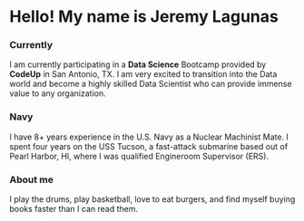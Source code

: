 # Hello! My name is Jeremy Lagunas

### Currently
I am currently participating in a **Data Science** Bootcamp provided by **CodeUp** in San Antonio, TX.
I am very excited to transition into the Data world and become a highly skilled Data Scientist who can provide immense value to any organization. 

### Navy
I have 8+ years experience in the U.S. Navy as a Nuclear Machinist Mate. 
I spent four years on the USS Tucson, a fast-attack submarine based out of Pearl Harbor, HI, where I was qualified Engineroom Supervisor (ERS). 

### About me
I play the drums, play basketball, love to eat burgers, and find myself buying books faster than I can read them. 
